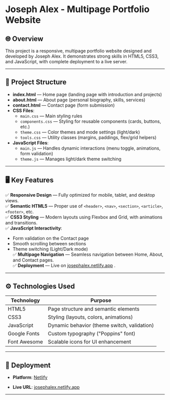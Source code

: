 # Joseph Alex - Multipage Portfolio Website

## 🌐 Overview
This project is a responsive, multipage portfolio website designed and developed by Joseph Alex. It demonstrates strong skills in HTML5, CSS3, and JavaScript, with complete deployment to a live server.

---

## 📄 Project Structure

- **index.html** — Home page (landing page with introduction and projects)
- **about.html** — About page (personal biography, skills, services)
- **contact.html** — Contact page (form submission)
- **CSS Files**:
  - `main.css` — Main styling rules
  - `components.css` — Styling for reusable components (cards, buttons, etc.)
  - `theme.css` — Color themes and mode settings (light/dark)
  - `tools.css` — Utility classes (margins, paddings, flex/grid helpers)
- **JavaScript Files**:
  - `main.js` — Handles dynamic interactions (menu toggle, animations, form validation)
  - `theme.js` — Manages light/dark theme switching

---

## 🖥️ Key Features

✅ **Responsive Design** — Fully optimized for mobile, tablet, and desktop views.  
✅ **Semantic HTML5** — Proper use of `<header>`, `<nav>`, `<section>`, `<article>`, `<footer>`, etc.  
✅ **CSS3 Styling** — Modern layouts using Flexbox and Grid, with animations and transitions.  
✅ **JavaScript Interactivity**:
- Form validation on the Contact page
- Smooth scrolling between sections
- Theme switching (Light/Dark mode)  
✅ **Multipage Navigation** — Seamless navigation between Home, About, and Contact pages.  
✅ **Deployment** — Live on [josephalex.netlify.app](https://josephalex.netlify.app/)
.

---

## ⚙️ Technologies Used

| **Technology** | **Purpose** |
|----------------|-------------|
| HTML5          | Page structure and semantic elements |
| CSS3           | Styling (layouts, colors, animations) |
| JavaScript     | Dynamic behavior (theme switch, validation) |
| Google Fonts   | Custom typography ("Poppins" font) |
| Font Awesome   | Scalable icons for UI enhancement |

---

## 🚀 Deployment

- **Platform**: [Netlify](https://www.netlify.com/)

- **Live URL**: [josephalex.netlify.app](https://josephalex.netlify.app/)


---
